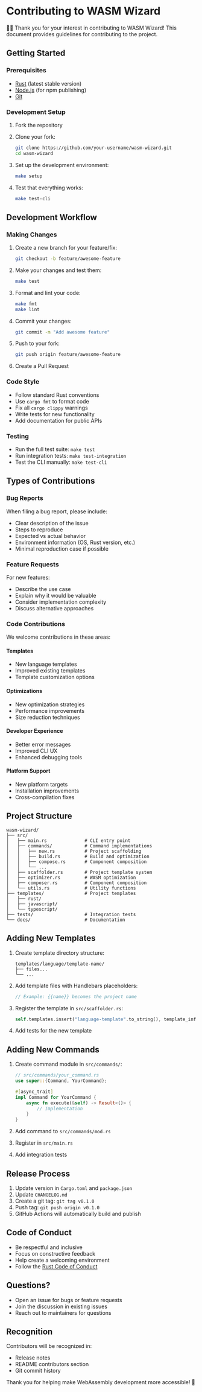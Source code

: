 # Contributing to WASM Wizard

🧙‍♂️ Thank you for your interest in contributing to WASM Wizard! This document provides guidelines for contributing to the project.

## Getting Started

### Prerequisites

- [Rust](https://rustup.rs/) (latest stable version)
- [Node.js](https://nodejs.org/) (for npm publishing)
- [Git](https://git-scm.com/)

### Development Setup

1. Fork the repository
2. Clone your fork:
   ```bash
   git clone https://github.com/your-username/wasm-wizard.git
   cd wasm-wizard
   ```

3. Set up the development environment:
   ```bash
   make setup
   ```

4. Test that everything works:
   ```bash
   make test-cli
   ```

## Development Workflow

### Making Changes

1. Create a new branch for your feature/fix:
   ```bash
   git checkout -b feature/awesome-feature
   ```

2. Make your changes and test them:
   ```bash
   make test
   ```

3. Format and lint your code:
   ```bash
   make fmt
   make lint
   ```

4. Commit your changes:
   ```bash
   git commit -m "Add awesome feature"
   ```

5. Push to your fork:
   ```bash
   git push origin feature/awesome-feature
   ```

6. Create a Pull Request

### Code Style

- Follow standard Rust conventions
- Use `cargo fmt` to format code
- Fix all `cargo clippy` warnings
- Write tests for new functionality
- Add documentation for public APIs

### Testing

- Run the full test suite: `make test`
- Run integration tests: `make test-integration`
- Test the CLI manually: `make test-cli`

## Types of Contributions

### Bug Reports

When filing a bug report, please include:
- Clear description of the issue
- Steps to reproduce
- Expected vs actual behavior
- Environment information (OS, Rust version, etc.)
- Minimal reproduction case if possible

### Feature Requests

For new features:
- Describe the use case
- Explain why it would be valuable
- Consider implementation complexity
- Discuss alternative approaches

### Code Contributions

We welcome contributions in these areas:

#### Templates
- New language templates
- Improved existing templates
- Template customization options

#### Optimizations
- New optimization strategies
- Performance improvements
- Size reduction techniques

#### Developer Experience
- Better error messages
- Improved CLI UX
- Enhanced debugging tools

#### Platform Support
- New platform targets
- Installation improvements
- Cross-compilation fixes

## Project Structure

```
wasm-wizard/
├── src/
│   ├── main.rs              # CLI entry point
│   ├── commands/            # Command implementations
│   │   ├── new.rs           # Project scaffolding
│   │   ├── build.rs         # Build and optimization
│   │   ├── compose.rs       # Component composition
│   │   └── ...
│   ├── scaffolder.rs        # Project template system
│   ├── optimizer.rs         # WASM optimization
│   ├── composer.rs          # Component composition
│   └── utils.rs             # Utility functions
├── templates/               # Project templates
│   ├── rust/
│   ├── javascript/
│   └── typescript/
├── tests/                   # Integration tests
└── docs/                    # Documentation
```

## Adding New Templates

1. Create template directory structure:
   ```
   templates/language/template-name/
   ├── files...
   └── ...
   ```

2. Add template files with Handlebars placeholders:
   ```rust
   // Example: {{name}} becomes the project name
   ```

3. Register the template in `src/scaffolder.rs`:
   ```rust
   self.templates.insert("language-template".to_string(), template_info);
   ```

4. Add tests for the new template

## Adding New Commands

1. Create command module in `src/commands/`:
   ```rust
   // src/commands/your_command.rs
   use super::{Command, YourCommand};
   
   #[async_trait]
   impl Command for YourCommand {
       async fn execute(&self) -> Result<()> {
           // Implementation
       }
   }
   ```

2. Add command to `src/commands/mod.rs`

3. Register in `src/main.rs`

4. Add integration tests

## Release Process

1. Update version in `Cargo.toml` and `package.json`
2. Update `CHANGELOG.md`
3. Create a git tag: `git tag v0.1.0`
4. Push tag: `git push origin v0.1.0`
5. GitHub Actions will automatically build and publish

## Code of Conduct

- Be respectful and inclusive
- Focus on constructive feedback
- Help create a welcoming environment
- Follow the [Rust Code of Conduct](https://www.rust-lang.org/policies/code-of-conduct)

## Questions?

- Open an issue for bugs or feature requests
- Join the discussion in existing issues
- Reach out to maintainers for questions

## Recognition

Contributors will be recognized in:
- Release notes
- README contributors section
- Git commit history

Thank you for helping make WebAssembly development more accessible! 🚀